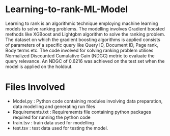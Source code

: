 # Learning-to-rank-ML-Model
Learning to rank is an algorithmic technique employing machine learning models to solve ranking problems. The modelling involves Gradient boosted methods like XGBoost and Lightgbm algorithm to solve the ranking problem. The dataset on which the gradient boosting algorithms is applied consists of parameters of a specific query like Query ID, Document ID, Page rank, Body terms etc. The code involved for solving ranking problem utilises Normalized Discounted Cumulative Gain (NDGC) metric to evaluate the query relevance. An NDGC of 0.6216 was achieved on the test set when the model is applied on the holdout.

# Files Involved
- Model.py : Python code containing modules involving data preparation, data modelling and generating run files
- Requirements.txt : Requirememts file containing python packages required for running the python code
- train.tsv : train data used for modelling
- test.tsv : test data used for testing the model.
